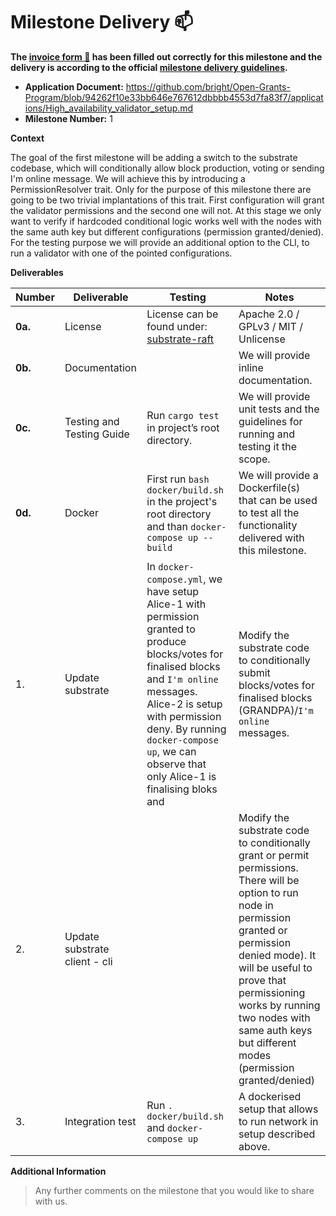 # Milestone Delivery :mailbox:



**The [invoice form :pencil:](https://docs.google.com/forms/d/e/1FAIpQLSfmNYaoCgrxyhzgoKQ0ynQvnNRoTmgApz9NrMp-hd8mhIiO0A/viewform) has been filled out correctly for this milestone and the delivery is according to the official [milestone delivery guidelines](https://github.com/w3f/Grants-Program/blob/master/docs/Support%20Docs/milestone-deliverables-guidelines.md).**  

* **Application Document:** https://github.com/bright/Open-Grants-Program/blob/94262f10e33bb646e767612dbbbb4553d7fa83f7/applications/High_availability_validator_setup.md
* **Milestone Number:** 1

**Context** 

The goal of the first milestone will be adding a switch to the substrate codebase, which will conditionally allow block production, voting or sending I'm online message. We will achieve this by introducing a PermissionResolver trait. Only for the purpose of this milestone there are going to be two trivial implantations of this trait. First configuration will grant the validator permissions and the second one will not. At this stage we only want to verify if hardcoded conditional logic works well with the nodes with the same auth key but different configurations (permission granted/denied). For the testing purpose we will provide an additional option to the CLI, to run a validator with one of the pointed configurations.



**Deliverables**

| Number | Deliverable | Testing | Notes 
| ------------- | ------------- | ------------- | ------------- |
| **0a.** | License | License can be found under: [substrate-raft](https://github.com/bright/substrate-raft/blob/m1/LICENSE-GPL3)| Apache 2.0 / GPLv3 / MIT / Unlicense | |
| **0b.** | Documentation | | We will provide inline documentation.|
| **0c.** | Testing and Testing Guide | Run `cargo test` in project’s root directory. | We will provide unit tests and the guidelines for running and testing it the scope. |
| **0d.** | Docker | First run `bash docker/build.sh` in the project's root directory and than `docker-compose up --build` | We will provide a Dockerfile(s) that can be used to test all the functionality delivered with this milestone. |
| 1. | Update substrate | In `docker-compose.yml`, we have setup Alice-1 with permission granted to produce blocks/votes for finalised blocks and `I'm online` messages. Alice-2 is setup with permission deny. By running `docker-compose up`, we can observe that only Alice-1 is finalising bloks and   | Modify the substrate code to conditionally submit blocks/votes for finalised blocks (GRANDPA)/`I'm online` messages. |
| 2. | Update substrate client - cli |  | Modify the substrate code to conditionally grant or permit permissions. There will be option to run node in permission granted or permission denied mode). It will be useful to prove that permissioning works by running two nodes with same auth keys but different modes (permission granted/denied) |
| 3. | Integration test | Run `. docker/build.sh` and `docker-compose up`| A dockerised setup that allows to run network in setup described above. |



**Additional Information**
> Any further comments on the milestone that you would like to share with us.